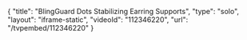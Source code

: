 {
    "title": "BlingGuard Dots Stabilizing Earring Supports",
    "type": "solo",
    "layout": "iframe-static",
    "videoId": "112346220",
    "url": "\/tvpembed\/112346220"
}